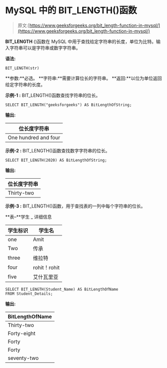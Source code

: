 # MySQL 中的 BIT_LENGTH()函数

> 原文:[https://www.geeksforgeeks.org/bit_length-function-in-mysql/](https://www.geeksforgeeks.org/bit_length-function-in-mysql/)

**BIT_LENGTH** ()函数在 MySQL 中用于查找给定字符串的长度，单位为比特。输入字符串可以是字符串或数字字符串。

**语法:**

```
BIT_LENGTH(str)
```

**参数:**必选。
**字符串:**需要计算位长的字符串。
**返回:**以位为单位返回给定字符串的长度。

**示例-1 :**
BIT_LENGTH()函数查找字符串的位长。

```
SELECT BIT_LENGTH("geeksforgeeks") AS BitLengthOfString;
```

**输出:**

| 位长度字符串 |
| --- |
| One hundred and four |

**示例-2 :**
BIT_LENGTH()函数查找数字字符串的位长。

```
SELECT BIT_LENGTH(2020) AS BitLengthOfString;
```

**输出:**

| 位长度字符串 |
| --- |
| Thirty-two |

**示例-3 :**
BIT_LENGTH()函数，用于查找表的一列中每个字符串的位长。

**表–**学生 _ 详细信息

| 学生标识 | 学生名 |
| --- | --- |
| one | Amit |
| Two | 传承 |
| three | 维拉特 |
| four | rohit！rohit |
| five | 艾什瓦里亚 |

```
SELECT BIT_LENGTH(Student_Name) AS BitLengthOfName 
FROM Student_Details;
```

**输出:**

| BitLengthOfName |
| --- |
| Thirty-two |
| Forty-eight |
| Forty |
| Forty |
| seventy-two |